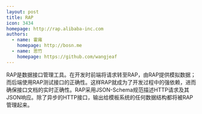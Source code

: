 ```yaml
---
layout: post
title: RAP
icon: 3434
homepage: http://rap.alibaba-inc.com
authors:
  - name: 霍雍
    homepage: http://bosn.me
  - name: 思竹
    homepage: https://github.com/wangjeaf
---
```


RAP是数据接口管理工具。在开发时前端将请求转至RAP，由RAP提供模拟数据；而后端使用RAP测试接口的正确性。这样RAP就成为了开发过程中的强依赖，进而确保接口文档的实时正确性。RAP采用JSON-Schema规范描述HTTP请求及其JSON响应。除了异步的HTTP接口，输出给模板系统的任何数据结构都将被RAP管理起来。
